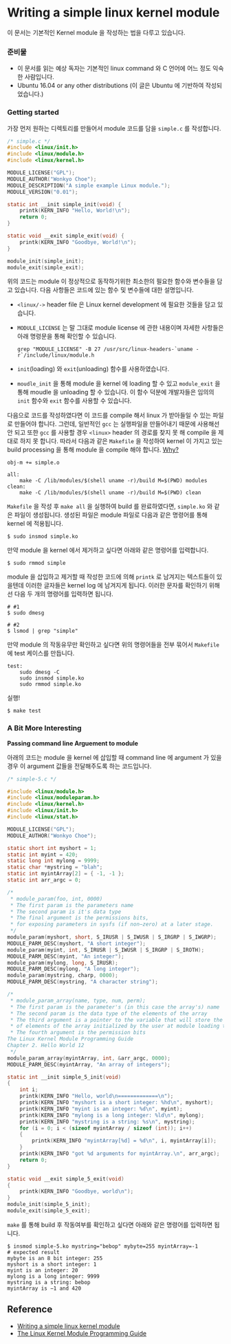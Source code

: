 # Writing a simple linux kernel module
이 문서는 기본적인 Kernel module 을 작성하는 법을 다루고 있습니다.

### 준비물
* 이 문서를 읽는 예상 독자는 기본적인 linux command 와 C 언어에 어느 정도 익숙한 사람입니다.
* Ubuntu 16.04 or any other distributions (이 글은 Ubuntu 에 기반하여 작성되었습니다.)

### Getting started
가장 먼저 원하는 디렉토리를 만들어서 module 코드를 담을 `simple.c` 를 작성합니다. 

```c
/* simple.c */
#include <linux/init.h>
#include <linux/module.h>
#include <linux/kernel.h>

MODULE_LICENSE("GPL");
MODULE_AUTHOR("Wonkyo Choe");
MODULE_DESCRIPTION("A simple example Linux module.");
MODULE_VERSION("0.01");

static int __init simple_init(void) {
    printk(KERN_INFO "Hello, World!\n");
    return 0;
}

static void __exit simple_exit(void) {
    printk(KERN_INFO "Goodbye, World!\n");
}

module_init(simple_init);
module_exit(simple_exit);
```

위의 코드는 module 이 정상적으로 동작하기위한 최소한의 필요한 함수와 변수들을 담고 있습니다.
다음 사항들은 코드에 있는 함수 및 변수들에 대한 설명입니다.
* `<linux/->` header file 은 Linux kernel development 에 필요한 것들을 담고 있습니다.
* `MODULE_LICENSE` 는 말 그대로 module license 에 관한 내용이며 자세한 사항들은 아래 명령문을 통해 확인할 수 있습니다.

    ```
    grep "MODULE_LICENSE" -B 27 /usr/src/linux-headers-`uname -r`/include/linux/module.h
    ```
* `init`(loading) 와 `exit`(unloading) 함수를 사용하였습니다.
* `moudle_init` 을 통해 module 을 kernel 에 loading 할 수 있고 `module_exit` 을 통해 moudle 을 unloading 할 수 있습니다.
이 함수 덕분에 개발자들은 임의의 `init` 함수와 `exit` 함수를 사용할 수 있습니다.


다음으로 코드를 작성하였다면 이 코드를 compile 해서 linux 가 받아들일 수 있는 파일로 만들어야 합니다.
그런데, 일반적인 `gcc` 는 실행파일을 만들어내기 때문에 사용해선 안 되고 또한 `gcc` 를 사용할 경우 
`<linux>` header 의 경로를 찾지 못 해 compile 을 제대로 하지 못 합니다. 
따라서 다음과 같은 `Makefile` 을 작성하여 kernel 이 가지고 있는 build processing 을 통해 module 을 compile 해야 합니다.  [Why?](https://stackoverflow.com/questions/8062601/linux-module-h-no-such-file-or-directory)


```shell
obj-m += simple.o

all:
    make -C /lib/modules/$(shell uname -r)/build M=$(PWD) modules
clean:
    make -C /lib/modules/$(shell uname -r)/build M=$(PWD) clean

```

`Makefile` 을 작성 후 `make all` 을 실행하여 build 를 완료하였다면, `simple.ko` 와 같은 파일이 생성됩니다.
생성된 파일은 module 파일로 다음과 같은 명령어를 통해 kernel 에 적용됩니다.

```shell
$ sudo insmod simple.ko

```

만약 module 을 kernel 에서 제거하고 싶다면 아래와 같은 명령어를 입력합니다.

```shell
$ sudo rmmod simple
```

module 을 삽입하고 제거할 때 작성한 코드에 의해 `printk` 로 남겨지는 텍스트들이 있을텐데
이러한 글자들은 kernel log 에 남겨지게 됩니다. 이러한 문자를 확인하기 위해선 다음 두 개의 명령어를 입력하면 됩니다.

```shell
# #1
$ sudo dmesg

# #2
$ lsmod | grep "simple"
```

만약 module 의 작동유무만 확인하고 싶다면 위의 명령어들을 전부 묶어서 `Makefile` 에 test 케이스를 만듭니다.

```shell
test:
    sudo dmesg -C
    sudo insmod simple.ko
    sudo rmmod simple.ko
```

실행!
```shell
$ make test
```

### A Bit More Interesting
**Passing command line Arguement to module**

아래의 코드는 module 을 kernel 에 삽입할 때 command line 에 argument 가 있을 경우
이 argument 값들을 전달해주도록 하는 코드입니다.

```c
/* simple-5.c */

#include <linux/module.h>
#include <linux/moduleparam.h>
#include <linux/kernel.h>
#include <linux/init.h>
#include <linux/stat.h>

MODULE_LICENSE("GPL");
MODULE_AUTHOR("Wonkyo Choe");

static short int myshort = 1;
static int myint = 420;
static long int mylong = 9999;
static char *mystring = "blah";
static int myintArray[2] = { -1, -1 };
static int arr_argc = 0;

/*
 * module_param(foo, int, 0000)
 * The first param is the parameters name
 * The second param is it's data type
 * The final argument is the permissions bits,
 * for exposing parameters in sysfs (if non−zero) at a later stage.
 */
module_param(myshort, short, S_IRUSR | S_IWUSR | S_IRGRP | S_IWGRP);
MODULE_PARM_DESC(myshort, "A short integer");
module_param(myint, int, S_IRUSR | S_IWUSR | S_IRGRP | S_IROTH);
MODULE_PARM_DESC(myint, "An integer");
module_param(mylong, long, S_IRUSR);
MODULE_PARM_DESC(mylong, "A long integer");
module_param(mystring, charp, 0000);
MODULE_PARM_DESC(mystring, "A character string");

/*
 * module_param_array(name, type, num, perm);
 * The first param is the parameter's (in this case the array's) name
 * The second param is the data type of the elements of the array
 * The third argument is a pointer to the variable that will store the number
 * of elements of the array initialized by the user at module loading time
 * The fourth argument is the permission bits
The Linux Kernel Module Programming Guide
Chapter 2. Hello World 12
 */
module_param_array(myintArray, int, &arr_argc, 0000);
MODULE_PARM_DESC(myintArray, "An array of integers");

static int __init simple_5_init(void)
{
    int i;
    printk(KERN_INFO "Hello, world\n=============\n");
    printk(KERN_INFO "myshort is a short integer: %hd\n", myshort);
    printk(KERN_INFO "myint is an integer: %d\n", myint);
    printk(KERN_INFO "mylong is a long integer: %ld\n", mylong);
    printk(KERN_INFO "mystring is a string: %s\n", mystring);
    for (i = 0; i < (sizeof myintArray / sizeof (int)); i++)
    {
        printk(KERN_INFO "myintArray[%d] = %d\n", i, myintArray[i]);
    }
    printk(KERN_INFO "got %d arguments for myintArray.\n", arr_argc);
    return 0;
}

static void __exit simple_5_exit(void)
{
    printk(KERN_INFO "Goodbye, world\n");
}
module_init(simple_5_init);
module_exit(simple_5_exit);
```

`make` 를 통해 build 후 작동여부를 확인하고 싶다면 아래와 같은 명령어를 입력하면 됩니다.

```shell
$ insmod simple-5.ko mystring="bebop" mybyte=255 myintArray=-1
# expected result
mybyte is an 8 bit integer: 255
myshort is a short integer: 1
myint is an integer: 20
mylong is a long integer: 9999
mystring is a string: bebop
myintArray is −1 and 420

```

## Reference
* [Writing a simple linux kernel module](https://blog.sourcerer.io/writing-a-simple-linux-kernel-module-d9dc3762c234) 
* [The Linux Kernel Module Programming Guide](http://www.tldp.org/LDP/lkmpg/2.6/lkmpg.pdf)



